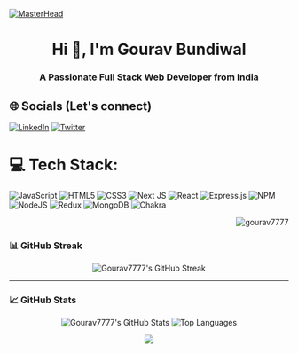 [![MasterHead](https://user-images.githubusercontent.com/95478989/198955082-6e78ebb5-e1e4-49f9-8d32-6e5af3984dcd.gif)](https://gourav7777.github.io)



<h1 align="center">Hi 👋, I'm Gourav Bundiwal</h1>
<h3 align="center">A Passionate Full Stack Web Developer from India</h3>
<!--
<p align="center">
  <img src="https://img.shields.io/badge/React-%2361DAFB.svg?style=for-the-badge&logo=react&logoColor=black" />
  <img src="https://img.shields.io/badge/Node.js-%23339933.svg?style=for-the-badge&logo=nodedotjs&logoColor=white" />
  <img src="https://img.shields.io/badge/MongoDB-%234ea94b.svg?style=for-the-badge&logo=mongodb&logoColor=white" />
</p>



-->

-------

<!--
🌱 I’m currently learning **React js Frontend & Node js backend development**
💬 Ask me about **ReactJs, JavaScript, HTML, CSS, NodeJS, ExpressJS, MongoDB**
📄 Know about my experiences https://drive.google.com/file/d/1-kLI2GlQwD2lV4eSn2AstCPUOb5osvyI/view?usp=sharing
👨‍💻 All of my projects are available at https://gourav7777.github.io/
-->




## 🌐 Socials (Let's connect)
[![LinkedIn](https://img.shields.io/badge/linkedin-%230077B5.svg?style=for-the-badge&logo=linkedin&logoColor=white)](https://www.linkedin.com/in/gourav-bundiwal-970ba81b1/)  [![Twitter](https://img.shields.io/badge/Twitter-%231DA1F2.svg?style=for-the-badge&logo=Twitter&logoColor=white)](https://twitter.com/bundiwal_gourav) 
# 💻 Tech Stack:
![JavaScript](https://img.shields.io/badge/javascript-%23323330.svg?style=for-the-badge&logo=javascript&logoColor=%23F7DF1E) ![HTML5](https://img.shields.io/badge/html5-%23E34F26.svg?style=for-the-badge&logo=html5&logoColor=white) ![CSS3](https://img.shields.io/badge/css3-%231572B6.svg?style=for-the-badge&logo=css3&logoColor=white) ![Next JS](https://img.shields.io/badge/Next-black?style=for-the-badge&logo=next.js&logoColor=white) ![React](https://img.shields.io/badge/react-%2320232a.svg?style=for-the-badge&logo=react&logoColor=%2361DAFB)
 ![Express.js](https://img.shields.io/badge/express.js-%23404d59.svg?style=for-the-badge&logo=express&logoColor=%2361DAFB) ![NPM](https://img.shields.io/badge/NPM-%23000000.svg?style=for-the-badge&logo=npm&logoColor=white) ![NodeJS](https://img.shields.io/badge/node.js-6DA55F?style=for-the-badge&logo=node.js&logoColor=white) ![Redux](https://img.shields.io/badge/redux-%23593d88.svg?style=for-the-badge&logo=redux&logoColor=white) ![MongoDB](https://img.shields.io/badge/MongoDB-%234ea94b.svg?style=for-the-badge&logo=mongodb&logoColor=white) ![Chakra](https://img.shields.io/badge/chakra-%234ED1C5.svg?style=for-the-badge&logo=chakraui&logoColor=white)

<p align="right">
  <img src="https://komarev.com/ghpvc/?username=gourav7777&label=Profile%20views&color=0e75b6&style=flat" alt="gourav7777" />
</p>


### 📊 GitHub Streak

<p align="center">
  <img src="https://streak-stats.demolab.com/?user=Gourav7777&theme=tokyonight&hide_border=true&date_format=M%20j%5B%2C%20Y%5D" alt="Gourav7777's GitHub Streak" />
</p>



---

### 📈 GitHub Stats

<p align="center">
  <img src="https://github-readme-stats.vercel.app/api?username=Gourav7777&show_icons=true&theme=tokyonight" alt="Gourav7777's GitHub Stats" />
  <img src="https://github-readme-stats.vercel.app/api/top-langs/?username=Gourav7777&layout=compact&theme=tokyonight" alt="Top Languages" />
</p>

<p align="center">
  <img src="https://streak-stats.demolab.com/?user=Gourav7777&theme=tokyonight&hide_border=true&date_format=M%20j%5B%2C%20Y%5D" />
</p>



